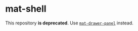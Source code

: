 # mat-shell

This repository **is deprecated**. Use [`mat-drawer-panel`](https://github.com/expandjs/mat-drawer-panel) instead.
